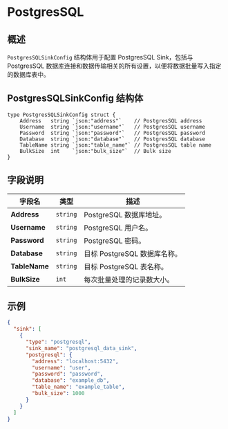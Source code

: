 PostgresSQL
====


## 概述

`PostgresSQLSinkConfig` 结构体用于配置 PostgresSQL Sink，包括与 PostgresSQL 数据库连接和数据传输相关的所有设置，以便将数据批量写入指定的数据库表中。
## PostgresSQLSinkConfig 结构体

```golang
type PostgresSQLSinkConfig struct {
	Address   string `json:"address"`    // PostgresSQL address
	Username  string `json:"username"`   // PostgresSQL username
	Password  string `json:"password"`   // PostgresSQL password
	Database  string `json:"database"`   // PostgresSQL database
	TableName string `json:"table_name"` // PostgresSQL table name
	BulkSize  int    `json:"bulk_size"`  // Bulk size
}
```

## 字段说明

| 字段名           | 类型       | 描述                   |
|---------------|----------|----------------------|
| **Address**   | `string` | PostgreSQL 数据库地址。    |
| **Username**  | `string` | PostgreSQL 用户名。      |
| **Password**  | `string` | PostgreSQL 密码。       |
| **Database**  | `string` | 目标 PostgreSQL 数据库名称。 |
| **TableName** | `string` | 目标 PostgreSQL 表名称。   |
| **BulkSize**  | `int`    | 每次批量处理的记录数大小。        |


## 示例

```json
{
  "sink": [
    {
      "type": "postgresql",
      "sink_name": "postgresql_data_sink",
      "postgresql": {
        "address": "localhost:5432",
        "username": "user",
        "password": "password",
        "database": "example_db",
        "table_name": "example_table",
        "bulk_size": 1000
      }
    }
  ]
}
```
